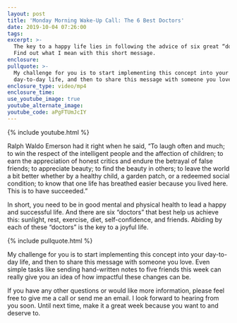```yaml
---
layout: post
title: 'Monday Morning Wake-Up Call: The 6 Best Doctors'
date: 2019-10-04 07:26:00
tags:
excerpt: >-
  The key to a happy life lies in following the advice of six great “doctors.”
  Find out what I mean with this short message.
enclosure:
pullquote: >-
  My challenge for you is to start implementing this concept into your
  day-to-day life, and then to share this message with someone you love.
enclosure_type: video/mp4
enclosure_time:
use_youtube_image: true
youtube_alternate_image:
youtube_code: aPgFTUmJcIY
---
```


{% include youtube.html %}

Ralph Waldo Emerson had it right when he said, “To laugh often and much; to win the respect of the intelligent people and the affection of children; to earn the appreciation of honest critics and endure the betrayal of false friends; to appreciate beauty; to find the beauty in others; to leave the world a bit better whether by a healthy child, a garden patch, or a redeemed social condition; to know that one life has breathed easier because you lived here. This is to have succeeded.”&nbsp;

In short, you need to be in good mental and physical health to lead a happy and successful life. And there are six “doctors” that best help us achieve this: sunlight, rest, exercise, diet, self-confidence, and friends. Abiding by each of these “doctors” is the key to a joyful life.

{% include pullquote.html %}

My challenge for you is to start implementing this concept into your day-to-day life, and then to share this message with someone you love. Even simple tasks like sending hand-written notes to five friends this week can really give you an idea of how impactful these changes can be.&nbsp;

If you have any other questions or would like more information, please feel free to give me a call or send me an email. I look forward to hearing from you soon. Until next time, make it a great week because you want to and deserve to.<br>&nbsp;

&nbsp;